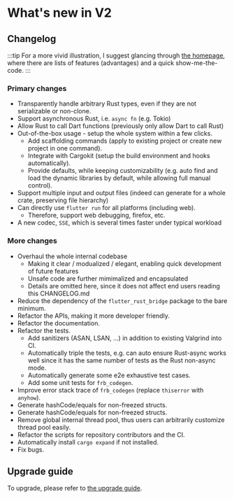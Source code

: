 # What's new in V2

## Changelog

:::tip
For a more vivid illustration, I suggest glancing through [the homepage](https://github.com/fzyzcjy/flutter_rust_bridge),
where there are lists of features (advantages) and a quick show-me-the-code.
:::

### Primary changes

* Transparently handle arbitrary Rust types, even if they are not serializable or non-clone.
* Support asynchronous Rust, i.e. `async fn` (e.g. Tokio)
* Allow Rust to call Dart functions (previously only allow Dart to call Rust)
* Out-of-the-box usage - setup the whole system within a few clicks.
    * Add scaffolding commands (apply to existing project or create new project in one command).
    * Integrate with Cargokit (setup the build environment and hooks automatically).
    * Provide defaults, while keeping customizability (e.g. auto find and load the dynamic libraries by default, while allowing full manual control).
* Support multiple input and output files (indeed can generate for a whole crate, preserving file hierarchy)
* Can directly use `flutter run` for all platforms (including web).
    * Therefore, support web debugging, firefox, etc.
* A new codec, `SSE`, which is several times faster under typical workload

### More changes

* Overhaul the whole internal codebase
    * Making it clear / modualized / elegant, enabling quick development of future features
    * Unsafe code are further mimimalized and encapsulated
    * Details are omitted here, since it does not affect end users reading this CHANGELOG.md
* Reduce the dependency of the `flutter_rust_bridge` package to the bare minimum.
* Refactor the APIs, making it more developer friendly.
* Refactor the documentation.
* Refactor the tests.
    * Add sanitizers (ASAN, LSAN, ...) in addition to existing Valgrind into CI.
    * Automatically triple the tests, e.g. can auto ensure Rust-async works well since it has the same number of tests as the Rust non-async mode.
    * Automatically generate some e2e exhaustive test cases.
    * Add some unit tests for `frb_codegen`.
* Improve error stack trace of `frb_codegen` (replace `thiserror` with `anyhow`).
* Generate hashCode/equals for non-freezed structs.
* Generate hashCode/equals for non-freezed structs.
* Remove global internal thread pool, thus users can arbitrarily customize thread pool easily.
* Refactor the scripts for repository contributors and the CI.
* Automatically install `cargo expand` if not installed.
* Fix bugs.

## Upgrade guide

To upgrade, please refer to [the upgrade guide](upgrade).
